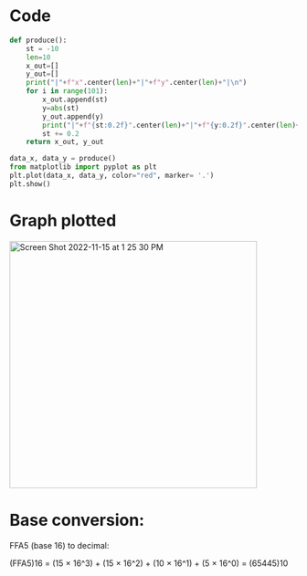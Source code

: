 # Code
```.py
def produce():
    st = -10
    len=10
    x_out=[]
    y_out=[]
    print("|"+f"x".center(len)+"|"+f"y".center(len)+"|\n")
    for i in range(101):
        x_out.append(st)
        y=abs(st)
        y_out.append(y)
        print("|"+f"{st:0.2f}".center(len)+"|"+f"{y:0.2f}".center(len)+"|")
        st += 0.2
    return x_out, y_out

data_x, data_y = produce()
from matplotlib import pyplot as plt
plt.plot(data_x, data_y, color="red", marker= '.')
plt.show()
```

# Graph plotted
<img width="433" alt="Screen Shot 2022-11-15 at 1 25 30 PM" src="https://user-images.githubusercontent.com/100017195/201826096-65829dc8-4de6-482a-9c7a-82479f4e362a.png">

# Base conversion:
FFA5 (base 16) to decimal:

(FFA5)16 = (15 × 16^3) + (15 × 16^2) + (10 × 16^1) + (5 × 16^0) = (65445)10
